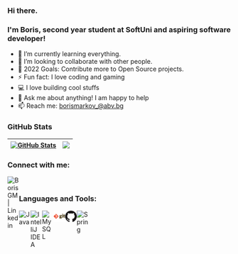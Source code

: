### Hi there.

### I'm Boris, second year student at SoftUni and aspiring software developer!


- 🌱 I’m currently learning everything. 
- 👯 I’m looking to collaborate with other people.
- 🥅 2022 Goals: Contribute more to Open Source projects.
- ⚡ Fun fact: I love coding and gaming
- 💻 I love building cool stuffs
- 💬 Ask me about anything! I am happy to help
- 📫 Reach me: borismarkov_@abv.bg


### GitHub Stats

| <a href="#"><img align="center" src="https://github-readme-stats.vercel.app/api?username=nakov&show_icons=true&include_all_commits=true&hide_border=true" alt="GitHub Stats" /></a> | <a href="#"><img align="center" src="https://github-readme-stats.vercel.app/api/top-langs/?username=nakov&layout=compact&hide_border=true" /></a> |
| ------------- | ------------- |





### Connect with me:


[<img align="left" alt="BorisGM | Linkedin" width="26px" src="https://upload.wikimedia.org/wikipedia/commons/e/e9/Linkedin_icon.svg" />][linkedin]

<br />

### Languages and Tools:

<img align="left" alt="Java" width="26px" src="https://upload.wikimedia.org/wikipedia/en/thumb/3/30/Java_programming_language_logo.svg/300px-Java_programming_language_logo.svg.png" />
<img align="left" alt="IntelliJ IDEA" width="26px" src="https://upload.wikimedia.org/wikipedia/commons/9/9c/IntelliJ_IDEA_Icon.svg" />
<img align="left" alt="MySQL" width="26px" src="https://wikitech-static.wikimedia.org/w/images/wikitech/8/8e/Mysql_logo.png" />
<img align="left" alt="Git" width="26px" src="https://raw.githubusercontent.com/github/explore/80688e429a7d4ef2fca1e82350fe8e3517d3494d/topics/git/git.png" />
<img align="left" alt="GitHub" width="26px" src="https://raw.githubusercontent.com/github/explore/78df643247d429f6cc873026c0622819ad797942/topics/github/github.png" />
<img align="left" alt="Spring" width="26px" src="https://pbs.twimg.com/profile_images/1235868806079057921/fTL08u_H_400x400.png"/>



[linkedin]:https://www.linkedin.com/in/boris-markov-02a7a7224/


